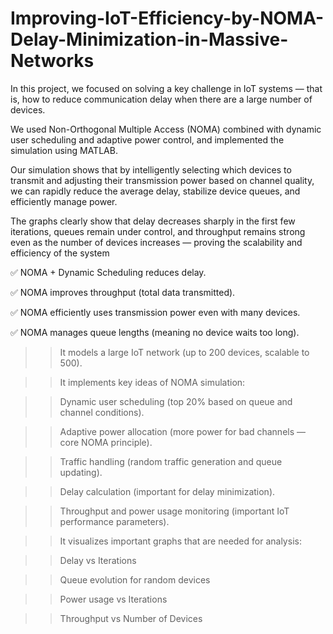 # Improving-IoT-Efficiency-by-NOMA-Delay-Minimization-in-Massive-Networks

In this project, we focused on solving a key challenge in IoT systems — that is, how to reduce communication delay when there are a large number of devices.

We used Non-Orthogonal Multiple Access (NOMA) combined with dynamic user scheduling and adaptive power control, and implemented the simulation using MATLAB.

Our simulation shows that by intelligently selecting which devices to transmit and adjusting their transmission power based on channel quality, we can rapidly reduce the average delay, stabilize device queues, and efficiently manage power.

The graphs clearly show that delay decreases sharply in the first few iterations, queues remain under control, and throughput remains strong even as the number of devices increases — proving the scalability and efficiency of the system

✅ NOMA + Dynamic Scheduling reduces delay.

✅ NOMA improves throughput (total data transmitted).

✅ NOMA efficiently uses transmission power even with many devices.

✅ NOMA manages queue lengths (meaning no device waits too long).

>> It models a large IoT network (up to 200 devices, scalable to 500).

>> It implements key ideas of NOMA simulation:

>> Dynamic user scheduling (top 20% based on queue and channel conditions).

>> Adaptive power allocation (more power for bad channels — core NOMA principle).

>> Traffic handling (random traffic generation and queue updating).

>> Delay calculation (important for delay minimization).

>> Throughput and power usage monitoring (important IoT performance parameters).

>> It visualizes important graphs that are needed for analysis:

>> Delay vs Iterations

>> Queue evolution for random devices

>> Power usage vs Iterations

>> Throughput vs Number of Devices
